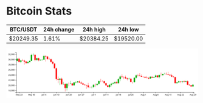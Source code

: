 # Bitcoin Stats

BTC/USDT|24h change|24h high|24h low|
|---|---|---|---|
|$20249.35|1.61%|$20384.25|$19520.00|

<img src="./chart.svg">
